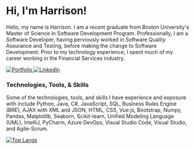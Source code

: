 # Hi, I'm Harrison!

Hello, my name is Harrison. I am a recent graduate from Boston University's Master of Science in Software Development Program. Professionally, I am a Software Developer, having perviously worked in Software Quality Assurance and Testing, before making the change to Software Development. Prior to my technology experience, I spent much of my career working in the Financial Services industry.

<p>
  <a href="https://harrisonhuston.github.io/">
  <img src="https://img.shields.io/badge/-Portfolio Website-black?style=for-the-badge&?logo=appveyor&logo=github" alt="Portfolio">
  </a>
  <a href="https://www.linkedin.com/in/harrisonhuston/">
  <img src="https://img.shields.io/badge/-LinkedIn-blue?style=for-the-badge&?logo=appveyor&logo=linkedin" alt="LinkedIn">
  </a>
</p>

### Technologies, Tools, & Skills
<p>
Some of the technologies, tools, and skills I have experience and exposure with include Python, Java, C#, JavaScript, SQL, Business Rules Engine (BRE), AJAX with XML and JSON, HTML, CSS, Vue.js, Bootstrap, Numpy, Pandas, Matplotlib, Seaborn, Scikit-learn, Unified Modeling Language (UML), IntelliJ, PyCharm, Azure DevOps, Visual Studio Code, Visual Studio, and Agile-Scrum.
</p>

[![Top Langs](https://github-readme-stats-sigma-five.vercel.app/api/top-langs/?username=harrisonhuston&layout=compact)](https://github.com/harrisonhuston/github-readme-stats)

<!--
**harrisonhuston/harrisonhuston** is a ✨ _special_ ✨ repository because its `README.md` (this file) appears on your GitHub profile.

Here are some ideas to get you started:

- 🔭 I’m currently working on ...
- 🌱 I’m currently learning ...
- 👯 I’m looking to collaborate on ...
- 🤔 I’m looking for help with ...
- 💬 Ask me about ...
- 📫 How to reach me: ...
- 😄 Pronouns: ...
- ⚡ Fun fact: ...
-->
